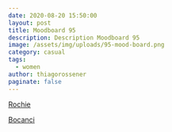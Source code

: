 ```yaml
---
date: 2020-08-20 15:50:00
layout: post
title: Moodboard 95
description: Description Moodboard 95
image: /assets/img/uploads/95-mood-board.png
category: casual
tags:
  - women
author: thiagorossener
paginate: false
---
```

[Rochie](http://bit.do/fHFXb)

[Bocanci](http://bit.do/fHFXt)